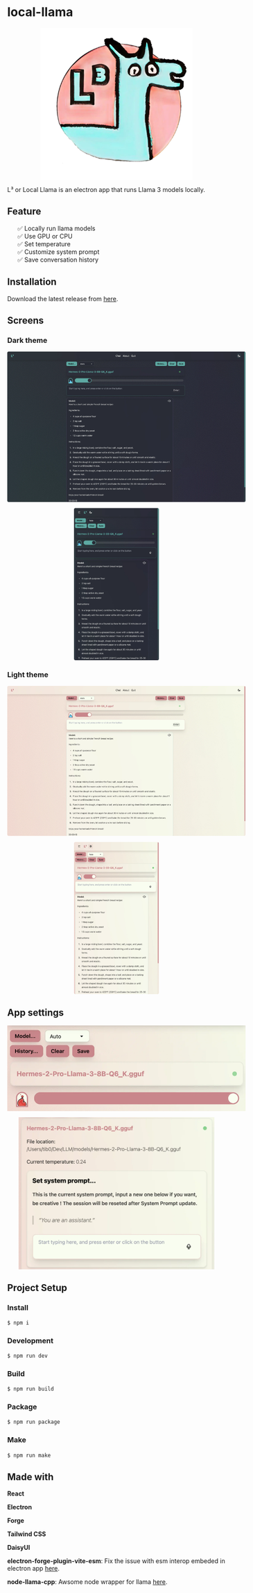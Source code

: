 # local-llama

![Logo](./src/assets/logo.webp)

L³ or Local Llama is an electron app that runs Llama 3 models locally.

## Feature

 - ✅ Locally run llama models
 - ✅ Use GPU or CPU
 - ✅ Set temperature
 - ✅ Customize system prompt
 - ✅ Save conversation history

## Installation

Download the latest release from [here](https://github.com/tib0/local-llama/releases).

## Screens

### Dark theme
![Dark chat h](./static/d-h-chat.webp) 

![Dark chat v](./static/d-v-chat.webp) 

### Light theme
![Light chat h](./static/l-h-chat.webp)

![Light chat v](./static/l-v-chat.webp)

## App settings

![Zoom on button](./static/zoom-button.webp) 

![Zoom on system prompt](./static/zoom-sprompt.webp) 

## Project Setup

### Install

```bash
$ npm i
```

### Development

```bash
$ npm run dev
```

### Build

```bash
$ npm run build
```

### Package

```bash
$ npm run package
```

### Make

```bash
$ npm run make
```

## Made with

 
 **React**
 
 **Electron**
 
 **Forge**
 
 **Tailwind CSS**
 
 **DaisyUI**
 
 **electron-forge-plugin-vite-esm**: Fix the issue with esm interop embeded in electron app [here](https://github.com/fozziethebeat/electron-forge-plugin-vite-esm).
 
 **node-llama-cpp**: Awsome node wrapper for llama [here](https://github.com/withcatai/node-llama-cpp).

<style type="text/css">
  ul {
    list-style-type: none;  
  }
  img {
    max-width: 550px;
    max-height: 350px;
    display: block;
    margin-left: auto;
    margin-right: auto;
    width: auto;
    height: auto;
  }
</style>